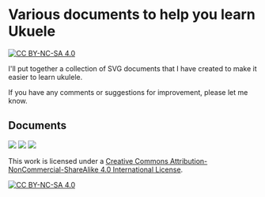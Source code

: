 # Various documents to help you learn Ukuele

[![CC BY-NC-SA 4.0][cc-by-nc-sa-shield]][cc-by-nc-sa]

I'll put together a collection of SVG documents that I have created to make it easier to learn ukulele.

If you have any comments or suggestions for improvement, please let me know.

## Documents

[<img src="https://raw.github.com/jens-duttke/ukulele/main/documents/ukulele-note2fret-high-g.svg">](./documents/ukulele-note2fret-high-g.svg)
[<img src="https://raw.github.com/jens-duttke/ukulele/main/documents/ukulele-note2fret-low-g.svg">](./documents/ukulele-note2fret-low-g.svg)
[<img src="https://raw.github.com/jens-duttke/ukulele/main/documents/ukebass-note2fret.svg">](./documents/ukebass-note2fret.svg)

This work is licensed under a
[Creative Commons Attribution-NonCommercial-ShareAlike 4.0 International License][cc-by-nc-sa].

[![CC BY-NC-SA 4.0][cc-by-nc-sa-image]][cc-by-nc-sa]

[cc-by-nc-sa]: http://creativecommons.org/licenses/by-nc-sa/4.0/
[cc-by-nc-sa-image]: https://licensebuttons.net/l/by-nc-sa/4.0/88x31.png
[cc-by-nc-sa-shield]: https://img.shields.io/badge/License-CC%20BY--NC--SA%204.0-lightgrey.svg